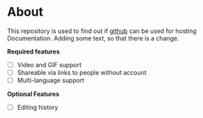 # About

This repository is used to find out if [github](https://github.com) can be used for hosting Documentation.
Adding some text, so that there is a change.

**Required features**

- [ ] Video and GIF support
- [ ] Shareable via links to people without account
- [ ] Multi-language support

**Optional Features**
- [ ] Editing history
